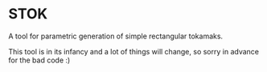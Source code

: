 # STOK
A tool for parametric generation of simple rectangular tokamaks.

This tool is in its infancy and a lot of things will change, so sorry in advance for the bad code :)

